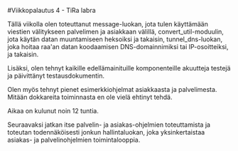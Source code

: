 #Viikkopalautus 4 - TiRa labra

Tällä viikolla olen toteuttanut message-luokan, jota tulen käyttämään viestien välitykseen palvelimen ja asiakkaan välillä, convert_util-moduulin, jota käytän datan muuntamiseen heksoiksi ja takaisin, tunnel_dns-luokan, joka hoitaa raa'an datan koodaamisen DNS-domainnimiksi tai IP-osoitteiksi, ja takaisin.


Lisäksi, olen tehnyt kaikille edellämainituille komponenteille akuutteja testejä ja päivittänyt testausdokumentin.

Olen myös tehnyt pienet esimerkkiohjelmat asiakkaasta ja palvelimesta. Mitään dokkareita toiminnasta en ole vielä ehtinyt tehdä.

Aikaa on kulunut noin 12 tuntia. 

Seuraavaksi jatkan itse palvelin- ja asiakas-ohjelmien toteuttamista ja toteutan todennäköisesti jonkun hallintaluokan, joka yksinkertaistaa asiakas- ja palvelinohjelmien toimintalooppia.
